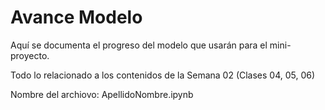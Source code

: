 # Avance Modelo

Aquí se documenta el progreso del modelo que usarán para el mini-proyecto.

Todo lo relacionado a los contenidos de la Semana 02 (Clases 04, 05, 06)

Nombre del archiovo: ApellidoNombre.ipynb